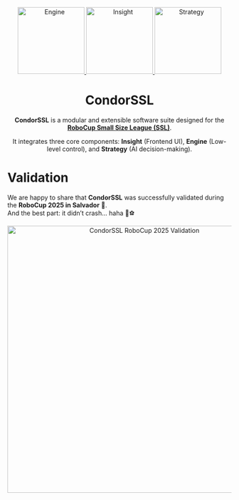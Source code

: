 
<p align="center">
  <a href="https://github.com/Sysmic-Robotics/engine">
    <img src="https://i.imgur.com/vU1zy4V.png" alt="Engine" width="150"/>
  </a>
  <a href="https://github.com/Sysmic-Robotics/insight">
    <img src="https://i.imgur.com/LN4MGdz.png" alt="Insight" width="150"/>
  </a>
  <a href="https://github.com/Sysmic-Robotics/strategy">
    <img src="https://i.imgur.com/rt4mUG8.png" alt="Strategy" width="150"/>
  </a>
</p>

<h1 align="center">CondorSSL</h1>

<p align="center">
  <strong>CondorSSL</strong> is a modular and extensible software suite designed for the <br/>
  <a href="https://ssl.robocup.org/" target="_blank"><strong>RoboCup Small Size League (SSL)</strong></a>.
</p>

<p align="center">
  It integrates three core components: <strong>Insight</strong> (Frontend UI), <strong>Engine</strong> (Low-level control), and <strong>Strategy</strong> (AI decision-making).
</p>


# Validation

We are happy to share that **CondorSSL** was successfully validated during the **RoboCup 2025 in Salvador** 🎉.  
And the best part: it didn’t crash... haha 🚀⚽

<p align="center">
  <a href="https://youtu.be/rncd2WXzMhY?feature=shared" target="_blank">
    <img src="https://img.youtube.com/vi/rncd2WXzMhY/0.jpg" alt="CondorSSL RoboCup 2025 Validation" width="600"/>
  </a>
</p>
